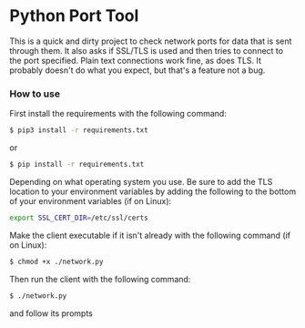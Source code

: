 # Python Port Tool


This is a quick and dirty project to check network 
ports for data that is sent through them. It also asks 
if SSL/TLS is used and then tries to connect to the port specified. 
Plain text connections work fine, as does TLS. It
probably doesn't do what you expect, but that's 
a feature not a bug.


### How to use

First install the requirements with the following 
command:

```bash
$ pip3 install -r requirements.txt
```

or

```bash
$ pip install -r requirements.txt
```

Depending on what operating system you use.
Be sure to add the TLS location to your environment
variables by adding the following to the bottom of 
your environment variables (if on Linux): 

```bash
export SSL_CERT_DIR=/etc/ssl/certs
```
Make the client executable if it isn't already with 
the following command (if on Linux):

```bash
$ chmod +x ./network.py
```

Then run the client with the following command:

```bash
$ ./network.py
```

and follow its prompts
